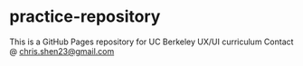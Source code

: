 # practice-repository
This is a GitHub Pages repository for UC Berkeley UX/UI curriculum 
Contact @ chris.shen23@gmail.com
